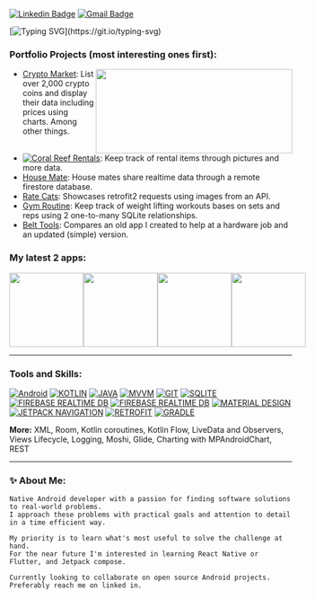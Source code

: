 <!-- https://javascript.plainenglish.io/how-to-make-custom-language-badges-for-your-profile-using-shields-io-d2aeaf016b6b -->
[![Linkedin Badge](https://img.shields.io/badge/-edcres-blue?style=flat-square&logo=Linkedin&logoColor=white&link=https://www.linkedin.com/in/sinnerd/)](https://www.linkedin.com/in/eduardo-crespo-a63932247/)
[![Gmail Badge](https://img.shields.io/badge/-crespoed07@gmail.com-c14438?style=flat-square&logo=Gmail&logoColor=white&link=mailto:pranjalbhardwaj@ieee.org)](https://mail.google.com/mail/u/0/?fs=1&to=crespoed07@gmail.com&tf=cm)

[![Typing SVG](https://readme-typing-svg.herokuapp.com?color=%2336BCF7&width=600&height=30&lines=👋+Welcome+to+My+Portfolio!;+I+am+Eduardo+Crespo,+Native+Android+Developer.)](https://git.io/typing-svg)

### Portfolio Projects (most interesting ones first):

<!-- GitHub readme stats https://github.com/anuraghazra/github-readme-stats -->
<img align="right" height="150px" width="350px" src="https://github-readme-stats.vercel.app/api/top-langs/?username=edcres&layout=compact&theme=chartreuse-dark&title_color=ffffff&langs_count=3" />

- [Crypto Market](https://github.com/edcres/crypto-market): List over 2,000 crypto coins and display their data including prices using charts. Among other things.
- [![Coral Reef Rentals](https://github.com/edcres/c-r-rentals)](https://github.com/edcres/c-r-rentals): Keep track of rental items through pictures and more data.
- [House Mate](https://github.com/edcres/house-mate): House mates share realtime data through a remote firestore database.
- [Rate Cats](https://github.com/edcres/rate-cats): Showcases retrofit2 requests using images from an API.
- [Gym Routine](https://github.com/edcres/gym-routine): Keep track of weight lifting workouts bases on sets and reps using 2 one-to-many SQLite relationships.
- [Belt Tools](https://github.com/edcres/belt-tools): Compares an old app I created to help at a hardware job and an updated (simple) version.

### My latest 2 apps:
<p align="left" style="display:flex">
    <a href="https://github.com/edcres/crypto-market">
        <img width=132 src="https://user-images.githubusercontent.com/79296181/183276703-95e14097-c6f2-42f5-9e6f-37fc187833d4.gif" />
    </a>
    <a href="https://github.com/edcres/crypto-market">
        <img width=132 src="https://user-images.githubusercontent.com/79296181/183283293-90feb379-e79d-4777-b5c0-155c446d7988.gif" />
    </a>
    <a href="https://github.com/edcres/c-r-rentals">
        <img width=132 src="https://user-images.githubusercontent.com/79296181/183285510-cbbb301a-f828-4c8b-8020-4ed4b40741f3.gif" />
    </a>
    <a href="https://github.com/edcres/c-r-rentals">
        <img width=132 src="https://user-images.githubusercontent.com/79296181/183285528-196ec090-ff85-4a1c-886b-e43677df55f8.gif" />
    </a>
</p>

---

### Tools and Skills:
<!--https://simpleicons.org/-->
[![Android](https://img.shields.io/badge/Android-3DDC84?logo=Android&logoColor=white&style=for-the-badge)](https://github.com/edcres)
[![KOTLIN](https://img.shields.io/badge/KOTLIN-7F52FF?logo=KOTLIN&logoColor=white&style=for-the-badge)](https://github.com/edcres)
[![JAVA](https://img.shields.io/badge/JAVA-a8732f?&style=for-the-badge)](https://github.com/edcres)
[![MVVM](https://img.shields.io/badge/MVVM-ed9242?&style=for-the-badge)](https://github.com/edcres)
[![GIT](https://img.shields.io/badge/git-F05032?style=for-the-badge&logo=git&logoColor=white)](https://github.com/edcres)
[![SQLITE](https://img.shields.io/badge/SQLite-003B57?logo=SQLite&logoColor=white&style=for-the-badge)](https://github.com/edcres)
[![FIREBASE REALTIME DB](https://img.shields.io/badge/firebase%20realtime%20db-ffca28?style=for-the-badge&logo=firebase&logoColor=black)](https://github.com/edcres)
[![FIREBASE REALTIME DB](https://img.shields.io/badge/firestore-ffca28?style=for-the-badge&logo=firebase&logoColor=black)](https://github.com/edcres)
[![MATERIAL DESIGN](https://img.shields.io/badge/Material%20Design-757575?logo=Material-Design&logoColor=white&style=for-the-badge)](https://github.com/edcres)
[![JETPACK NAVIGATION](https://img.shields.io/badge/Jetpack%20Navigation-6b52bf?&style=for-the-badge)](https://github.com/edcres)
[![RETROFIT](https://img.shields.io/badge/retrofit-67b586?logo=square&logoColor=white&style=for-the-badge)](https://github.com/edcres)
[![GRADLE](https://img.shields.io/badge/graddle-02303A?logo=Gradle&logoColor=white&style=for-the-badge)](https://github.com/edcres)

**More:**
XML, Room, Kotlin coroutines, Kotlin Flow, LiveData and Observers, Views Lifecycle, Logging, Moshi, Glide, Charting with MPAndroidChart, REST

---

### ✨ About Me:
    Native Android developer with a passion for finding software solutions to real-world problems.
    I approach these problems with practical goals and attention to detail in a time efficient way.
    
    My priority is to learn what's most useful to solve the challenge at hand.
    For the near future I'm interested in learning React Native or Flutter, and Jetpack compose.
    
    Currently looking to collaborate on open source Android projects.
    Preferably reach me on linked in.

![]()


